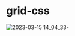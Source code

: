 
# grid-css
![2023-03-15 14_04_33-](https://user-images.githubusercontent.com/16153844/225386346-d9ee0406-ad3e-465e-b96c-28d6cab28f6e.png)


